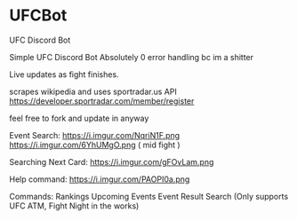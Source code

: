 # UFCBot
UFC Discord Bot

Simple UFC Discord Bot
Absolutely 0 error handling bc im a shitter

Live updates as fight finishes.

scrapes wikipedia and uses sportradar.us API
https://developer.sportradar.com/member/register

feel free to fork and update in anyway

Event Search:
https://i.imgur.com/NqriN1F.png
https://i.imgur.com/6YhUMgO.png ( mid fight )

Searching Next Card:
https://i.imgur.com/gFOvLam.png

Help command:
https://i.imgur.com/PAOPI0a.png


Commands:
Rankings
Upcoming Events
Event Result Search (Only supports UFC ATM, Fight Night in the works)

